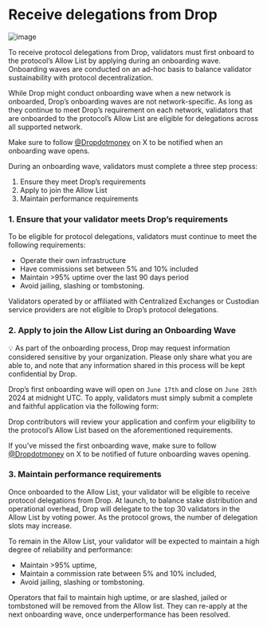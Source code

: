 # Receive delegations from Drop
![image](https://github.com/hadronlabs-org/drop-docs/assets/103267218/4c52f1ef-31bb-4858-83d2-c67ee60d3447)

To receive protocol delegations from Drop, validators must first onboard to the protocol’s Allow List by applying during an onboarding wave. Onboarding waves are conducted on an ad-hoc basis to balance validator sustainability with protocol decentralization.

While Drop might conduct onboarding wave when a new network is onboarded, Drop’s onboarding waves are not network-specific. As long as they continue to meet Drop’s requirement on each network, validators that are onboarded to the protocol’s Allow List are eligible for delegations across all supported network. 

Make sure to follow [@Dropdotmoney](https://x.com/dropdotmoney) on X to be notified when an onboarding wave opens. 

During an onboarding wave, validators must complete a three step process:

1. Ensure they meet Drop’s requirements
2. Apply to join the Allow List
3. Maintain performance requirements 

### 1. Ensure that your validator meets Drop’s requirements

To be eligible for protocol delegations, validators must continue to meet the following requirements:

- Operate their own infrastructure
- Have commissions set between 5% and 10% included
- Maintain >95% uptime over the last 90 days period
- Avoid jailing, slashing or tombstoning.

Validators operated by or affiliated with Centralized Exchanges or Custodian service providers are not eligible to Drop’s protocol delegations. 

### 2. Apply to join the Allow List during an Onboarding Wave

<aside>
💡 As part of the onboarding process, Drop may request information considered sensitive by your organization. Please only share what you are able to, and note that any information shared in this process will be kept confidential by Drop.

</aside>

Drop’s first onboarding wave will open on `June 17th` and close on `June 28th` 2024 at midnight UTC. To apply, validators must simply submit a complete and faithful application via the following form:

[](https://forms.gle/wYdAj5zUjjAWQc7Z7)

Drop contributors will review your application and confirm your eligibility to the protocol’s Allow List based on the aforementioned requirements.

If you’ve missed the first onboarding wave, make sure to follow [@Dropdotmoney](https://x.com/dropdotmoney) on X to be notified of future onboarding waves opening. 

### 3. Maintain performance requirements

Once onboarded to the Allow List, your validator will be eligible to receive protocol delegations from Drop. At launch, to balance stake distribution and operational overhead, Drop will delegate to the top 30 validators in the Allow List by voting power. As the protocol grows, the number of delegation slots may increase. 

To remain in the Allow List, your validator will be expected to maintain a high degree of reliability and performance:

- Maintain >95% uptime,
- Maintain a commission rate between 5% and 10% included,
- Avoid jailing, slashing or tombstoning.

Operators that fail to maintain high uptime, or are slashed, jailed or tombstoned will be removed from the Allow list. They can re-apply at the next onboarding wave, once underperformance has been resolved.
